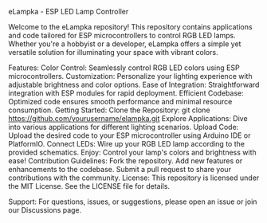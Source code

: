 eLampka - ESP LED Lamp Controller

Welcome to the eLampka repository! This repository contains applications and code tailored for ESP microcontrollers to control RGB LED lamps. Whether you're a hobbyist or a developer, eLampka offers a simple yet versatile solution for illuminating your space with vibrant colors.

Features:
Color Control: Seamlessly control RGB LED colors using ESP microcontrollers.
Customization: Personalize your lighting experience with adjustable brightness and color options.
Ease of Integration: Straightforward integration with ESP modules for rapid deployment.
Efficient Codebase: Optimized code ensures smooth performance and minimal resource consumption.
Getting Started:
Clone the Repository: git clone https://github.com/yourusername/elampka.git
Explore Applications: Dive into various applications for different lighting scenarios.
Upload Code: Upload the desired code to your ESP microcontroller using Arduino IDE or PlatformIO.
Connect LEDs: Wire up your RGB LED lamp according to the provided schematics.
Enjoy: Control your lamp's colors and brightness with ease!
Contribution Guidelines:
Fork the repository.
Add new features or enhancements to the codebase.
Submit a pull request to share your contributions with the community.
License:
This repository is licensed under the MIT License. See the LICENSE file for details.

Support:
For questions, issues, or suggestions, please open an issue or join our Discussions page.
